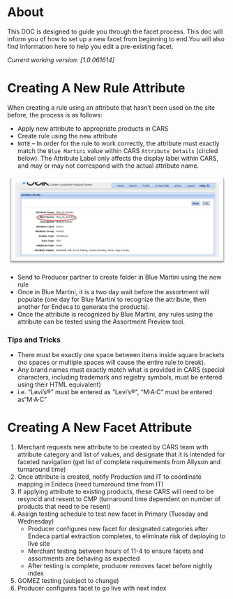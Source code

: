 About
===

This DOC is designed to  guide you through the facet process. This doc will inform you of how to set up a new facet from beginning to end.You will also find information here to help you edit a pre-existing facet.

*Current working version: [1.0.061614]*


Creating A New Rule Attribute  
===
When creating a rule using an attribute that hasn’t been used on the site before, the process is as follows:

* Apply new attribute to appropriate products in CARS
*  Create rule using the new attribute 
*  `NOTE` – In order for the rule to work correctly, the attribute must exactly match         the `Blue Martini` value within CARS `Attribute Details` (circled below). The Attribute Label only affects the display label within CARS, and may or may not correspond with the actual attribute name.

![Alt text](assets/img/scrnCap.png)


* Send to Producer partner to create folder in Blue Martini using the new rule
* Once in Blue Martini, it is a two day wait before the assortment will populate (one day for Blue Martini to recognize the attribute, then another for Endeca to generate the products).
* Once the attribute is recognized by Blue Martini, any rules using the attribute can be tested using the Assortment Preview tool.


### Tips and Tricks


* There must be exactly one space between items inside square brackets (no spaces or multiple spaces will cause the entire rule to break).
* Any brand names must exactly match what is provided in CARS (special characters, including trademark and registry symbols, must be entered using their HTML equivalent)
* i.e. “Levi’s®” must be entered as “Levi’s&reg;”, “M·A·C” must be entered as“M&#183;A&#183;C”



Creating A New Facet Attribute
===

1.	Merchant requests new attribute to be created by CARS team with attribute category and list of values, and designate that it is intended for faceted navigation (get list of complete requirements from Allyson and turnaround time)
2.	Once attribute is created, notify Production and IT to coordinate mapping in Endeca (need turnaround time from IT)
3.	 If applying attribute to existing products, these CARS will need to be resync’d and resent to CMP (turnaround time dependent on number of products that need to be resent)
4.	Assign testing schedule to test new facet in Primary (Tuesday and Wednesday)
      - Producer configures new facet for designated categories after Endeca partial extraction completes, to eliminate risk of deploying to live site
      - Merchant testing between hours of 11-4 to ensure facets and assortments are behaving as expected
      - After testing is complete, producer removes facet before nightly index
5.	GOMEZ testing (subject to change)
6.	Producer configures facet to go live with next index


